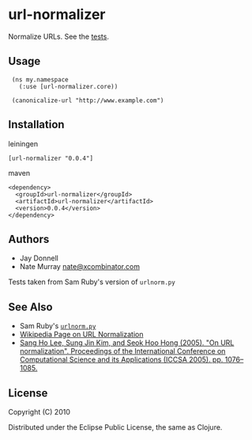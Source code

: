 # url-normalizer

Normalize URLs. See the [tests](https://github.com/jashmenn/url-normalizer/blob/master/test/url_normalizer/test/core.clj#L87).

## Usage

     (ns my.namespace
       (:use [url-normalizer.core))

     (canonicalize-url "http://www.example.com")


## Installation

leiningen

    [url-normalizer "0.0.4"]

maven

    <dependency>
      <groupId>url-normalizer</groupId>
      <artifactId>url-normalizer</artifactId>
      <version>0.0.4</version>
    </dependency>

## Authors

* Jay Donnell
* Nate Murray [<nate@xcombinator.com>](mailto:nate@xcombinator.com)

Tests taken from Sam Ruby's version of `urlnorm.py`

## See Also

* Sam Ruby's [`urlnorm.py`](http://intertwingly.net/blog/2004/08/04/Urlnorm)
* [Wikipedia Page on URL Normalization](http://en.wikipedia.org/wiki/URL_normalization)
* [Sang Ho Lee, Sung Jin Kim, and Seok Hoo Hong (2005). "On URL normalization". Proceedings of the International Conference on Computational Science and its Applications (ICCSA 2005). pp. 1076–1085.](http://dblab.ssu.ac.kr/publication/LeKi05a.pdf)

## License

Copyright (C) 2010 

Distributed under the Eclipse Public License, the same as Clojure.
